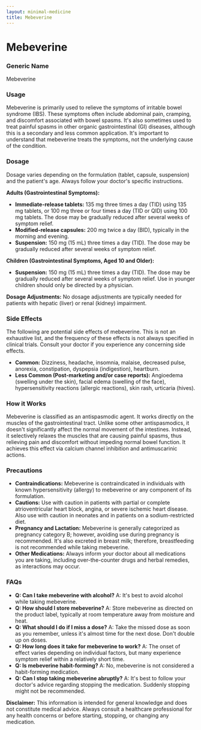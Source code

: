 ```yaml
---
layout: minimal-medicine
title: Mebeverine
---
```


# Mebeverine
### Generic Name
Mebeverine

### Usage
Mebeverine is primarily used to relieve the symptoms of irritable bowel syndrome (IBS).  These symptoms often include abdominal pain, cramping, and discomfort associated with bowel spasms.  It's also sometimes used to treat painful spasms in other organic gastrointestinal (GI) diseases, although this is a secondary and less common application.  It's important to understand that mebeverine treats the symptoms, not the underlying cause of the condition.

### Dosage
Dosage varies depending on the formulation (tablet, capsule, suspension) and the patient's age.  Always follow your doctor's specific instructions.

**Adults (Gastrointestinal Symptoms):**

* **Immediate-release tablets:** 135 mg three times a day (TID) using 135 mg tablets, or 100 mg three or four times a day (TID or QID) using 100 mg tablets. The dose may be gradually reduced after several weeks of symptom relief.
* **Modified-release capsules:** 200 mg twice a day (BID), typically in the morning and evening.
* **Suspension:** 150 mg (15 mL) three times a day (TID). The dose may be gradually reduced after several weeks of symptom relief.

**Children (Gastrointestinal Symptoms, Aged 10 and Older):**

* **Suspension:**  150 mg (15 mL) three times a day (TID). The dose may be gradually reduced after several weeks of symptom relief.  Use in younger children should only be directed by a physician.

**Dosage Adjustments:** No dosage adjustments are typically needed for patients with hepatic (liver) or renal (kidney) impairment.


### Side Effects
The following are potential side effects of mebeverine.  This is not an exhaustive list, and the frequency of these effects is not always specified in clinical trials.  Consult your doctor if you experience any concerning side effects.

* **Common:** Dizziness, headache, insomnia, malaise, decreased pulse, anorexia, constipation, dyspepsia (indigestion), heartburn.
* **Less Common (Post-marketing and/or case reports):** Angioedema (swelling under the skin), facial edema (swelling of the face), hypersensitivity reactions (allergic reactions), skin rash, urticaria (hives).

### How it Works
Mebeverine is classified as an antispasmodic agent.  It works directly on the muscles of the gastrointestinal tract. Unlike some other antispasmodics, it doesn't significantly affect the normal movement of the intestines.  Instead, it selectively relaxes the muscles that are causing painful spasms, thus relieving pain and discomfort without impeding normal bowel function.  It achieves this effect via calcium channel inhibition and antimuscarinic actions.

### Precautions
* **Contraindications:** Mebeverine is contraindicated in individuals with known hypersensitivity (allergy) to mebeverine or any component of its formulation.
* **Cautions:** Use with caution in patients with partial or complete atrioventricular heart block, angina, or severe ischemic heart disease.  Also use with caution in neonates and in patients on a sodium-restricted diet.
* **Pregnancy and Lactation:** Mebeverine is generally categorized as pregnancy category B; however, avoiding use during pregnancy is recommended. It's also excreted in breast milk; therefore, breastfeeding is not recommended while taking mebeverine.
* **Other Medications:**  Always inform your doctor about all medications you are taking, including over-the-counter drugs and herbal remedies, as interactions may occur.


### FAQs

* **Q: Can I take mebeverine with alcohol?**  A:  It's best to avoid alcohol while taking mebeverine.
* **Q: How should I store mebeverine?** A: Store mebeverine as directed on the product label, typically at room temperature away from moisture and heat.
* **Q: What should I do if I miss a dose?** A: Take the missed dose as soon as you remember, unless it's almost time for the next dose.  Don't double up on doses.
* **Q: How long does it take for mebeverine to work?** A:  The onset of effect varies depending on individual factors, but many experience symptom relief within a relatively short time.
* **Q:  Is mebeverine habit-forming?** A: No, mebeverine is not considered a habit-forming medication.
* **Q: Can I stop taking mebeverine abruptly?** A: It's best to follow your doctor's advice regarding stopping the medication.  Suddenly stopping might not be recommended.


**Disclaimer:** This information is intended for general knowledge and does not constitute medical advice. Always consult a healthcare professional for any health concerns or before starting, stopping, or changing any medication.
